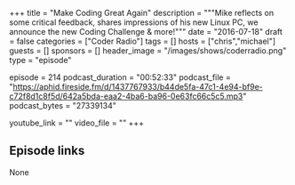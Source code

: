 +++
title = "Make Coding Great Again"
description = """Mike reflects on some critical feedback, shares impressions of his new Linux PC, we announce the new Coding Challenge & more!"""
date = "2016-07-18"
draft = false
categories = ["Coder Radio"]
tags = []
hosts = ["chris","michael"]
guests = []
sponsors = []
header_image = "/images/shows/coderradio.png"
type = "episode"

episode = 214
podcast_duration = "00:52:33"
podcast_file = "https://aphid.fireside.fm/d/1437767933/b44de5fa-47c1-4e94-bf9e-c72f8d1c8f5d/642a5bda-eaa2-4ba6-ba96-0e63fc66c5c5.mp3"
podcast_bytes = "27339134"

youtube_link = ""
video_file = ""
+++

## Episode links

None

